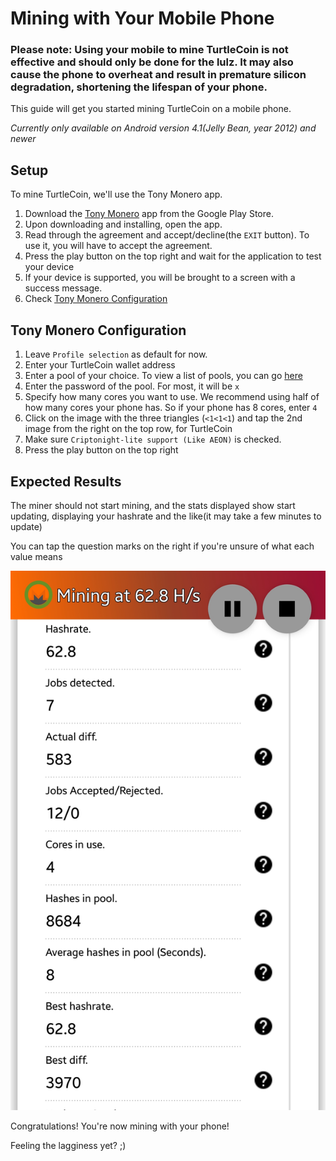 # Mining with Your Mobile Phone

### Please note: Using your mobile to mine TurtleCoin is not effective and should only be done for the lulz. It may also cause the phone to overheat and result in premature silicon degradation, shortening the lifespan of your phone.

This guide will get you started mining TurtleCoin on a mobile phone.

*Currently only available on Android version 4.1(Jelly Bean, year 2012) and newer*

## Setup

To mine TurtleCoin, we'll use the Tony Monero app.

1. Download the [Tony Monero](https://play.google.com/store/apps/details?id=com.ethics.path.tonymonero) app from the Google Play Store.
2. Upon downloading and installing, open the app.
3. Read through the agreement and accept/decline(the `EXIT` button). To use it, you will have to accept the agreement.
4. Press the play button on the top right and wait for the application to test your device
5. If your device is supported, you will be brought to a screen with a success message.
6. Check [Tony Monero Configuration](#tony-xmr-config)

## Tony Monero Configuration<a name="tony-xmr-config"></a>

1. Leave `Profile selection` as default for now.
2. Enter your TurtleCoin wallet address
3. Enter a pool of your choice. To view a list of pools, you can go [here](Pools)
4. Enter the password of the pool. For most, it will be `x`
5. Specify how many cores you want to use. We recommend using half of how many cores your phone has. So if your phone has 8 cores, enter `4`
6. Click on the image with the three triangles (`<1<1<1`) and tap the 2nd image from the right on the top row, for TurtleCoin
7. Make sure `Criptonight-lite support (Like AEON)` is checked.
8. Press the play button on the top right

## Expected Results

The miner should not start mining, and the stats displayed show start updating, displaying your hashrate and the like(it may take a few minutes to update)

You can tap the question marks on the right if you're unsure of what each value means

![phone-mining](guides/mining/images/phone-mine.jpg)



Congratulations! You're now mining with your phone!



Feeling the lagginess yet? ;)